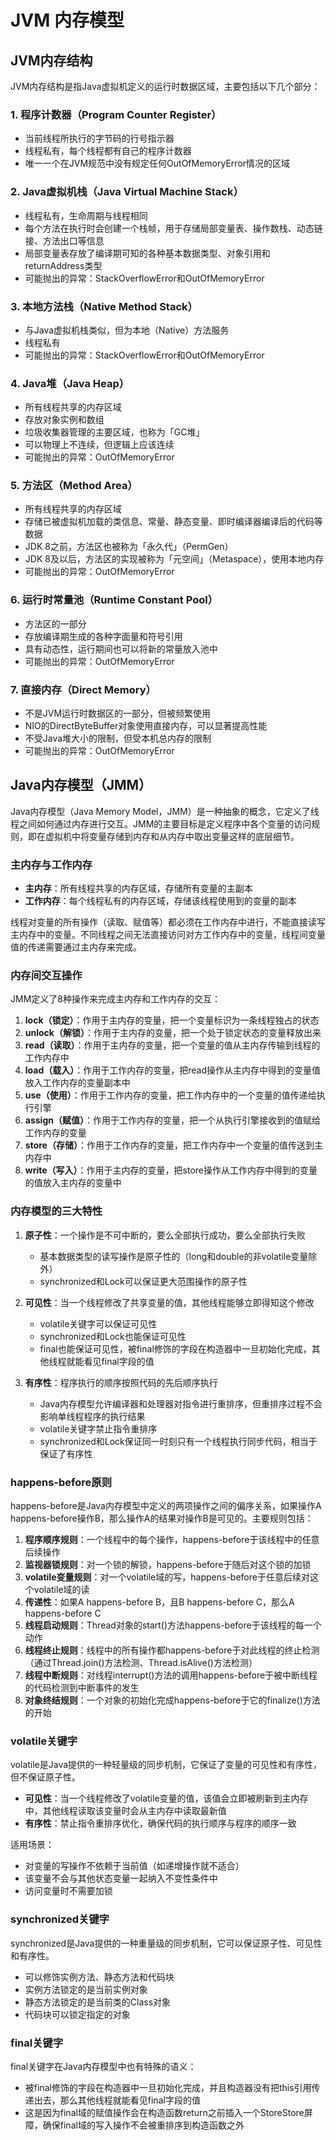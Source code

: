 # JVM 内存模型

## JVM内存结构

JVM内存结构是指Java虚拟机定义的运行时数据区域，主要包括以下几个部分：

### 1. 程序计数器（Program Counter Register）

- 当前线程所执行的字节码的行号指示器
- 线程私有，每个线程都有自己的程序计数器
- 唯一一个在JVM规范中没有规定任何OutOfMemoryError情况的区域

### 2. Java虚拟机栈（Java Virtual Machine Stack）

- 线程私有，生命周期与线程相同
- 每个方法在执行时会创建一个栈帧，用于存储局部变量表、操作数栈、动态链接、方法出口等信息
- 局部变量表存放了编译期可知的各种基本数据类型、对象引用和returnAddress类型
- 可能抛出的异常：StackOverflowError和OutOfMemoryError

### 3. 本地方法栈（Native Method Stack）

- 与Java虚拟机栈类似，但为本地（Native）方法服务
- 线程私有
- 可能抛出的异常：StackOverflowError和OutOfMemoryError

### 4. Java堆（Java Heap）

- 所有线程共享的内存区域
- 存放对象实例和数组
- 垃圾收集器管理的主要区域，也称为「GC堆」
- 可以物理上不连续，但逻辑上应该连续
- 可能抛出的异常：OutOfMemoryError

### 5. 方法区（Method Area）

- 所有线程共享的内存区域
- 存储已被虚拟机加载的类信息、常量、静态变量、即时编译器编译后的代码等数据
- JDK 8之前，方法区也被称为「永久代」（PermGen）
- JDK 8及以后，方法区的实现被称为「元空间」（Metaspace），使用本地内存
- 可能抛出的异常：OutOfMemoryError

### 6. 运行时常量池（Runtime Constant Pool）

- 方法区的一部分
- 存放编译期生成的各种字面量和符号引用
- 具有动态性，运行期间也可以将新的常量放入池中
- 可能抛出的异常：OutOfMemoryError

### 7. 直接内存（Direct Memory）

- 不是JVM运行时数据区的一部分，但被频繁使用
- NIO的DirectByteBuffer对象使用直接内存，可以显著提高性能
- 不受Java堆大小的限制，但受本机总内存的限制
- 可能抛出的异常：OutOfMemoryError

## Java内存模型（JMM）

Java内存模型（Java Memory Model，JMM）是一种抽象的概念，它定义了线程之间如何通过内存进行交互。JMM的主要目标是定义程序中各个变量的访问规则，即在虚拟机中将变量存储到内存和从内存中取出变量这样的底层细节。

### 主内存与工作内存

- **主内存**：所有线程共享的内存区域，存储所有变量的主副本
- **工作内存**：每个线程私有的内存区域，存储该线程使用到的变量的副本

线程对变量的所有操作（读取、赋值等）都必须在工作内存中进行，不能直接读写主内存中的变量。不同线程之间无法直接访问对方工作内存中的变量，线程间变量值的传递需要通过主内存来完成。

### 内存间交互操作

JMM定义了8种操作来完成主内存和工作内存的交互：

1. **lock（锁定）**：作用于主内存的变量，把一个变量标识为一条线程独占的状态
2. **unlock（解锁）**：作用于主内存的变量，把一个处于锁定状态的变量释放出来
3. **read（读取）**：作用于主内存的变量，把一个变量的值从主内存传输到线程的工作内存中
4. **load（载入）**：作用于工作内存的变量，把read操作从主内存中得到的变量值放入工作内存的变量副本中
5. **use（使用）**：作用于工作内存的变量，把工作内存中的一个变量的值传递给执行引擎
6. **assign（赋值）**：作用于工作内存的变量，把一个从执行引擎接收到的值赋给工作内存的变量
7. **store（存储）**：作用于工作内存的变量，把工作内存中一个变量的值传送到主内存中
8. **write（写入）**：作用于主内存的变量，把store操作从工作内存中得到的变量的值放入主内存的变量中

### 内存模型的三大特性

1. **原子性**：一个操作是不可中断的，要么全部执行成功，要么全部执行失败
   - 基本数据类型的读写操作是原子性的（long和double的非volatile变量除外）
   - synchronized和Lock可以保证更大范围操作的原子性

2. **可见性**：当一个线程修改了共享变量的值，其他线程能够立即得知这个修改
   - volatile关键字可以保证可见性
   - synchronized和Lock也能保证可见性
   - final也能保证可见性，被final修饰的字段在构造器中一旦初始化完成，其他线程就能看见final字段的值

3. **有序性**：程序执行的顺序按照代码的先后顺序执行
   - Java内存模型允许编译器和处理器对指令进行重排序，但重排序过程不会影响单线程程序的执行结果
   - volatile关键字禁止指令重排序
   - synchronized和Lock保证同一时刻只有一个线程执行同步代码，相当于保证了有序性

### happens-before原则

happens-before是Java内存模型中定义的两项操作之间的偏序关系，如果操作A happens-before操作B，那么操作A的结果对操作B是可见的。主要规则包括：

1. **程序顺序规则**：一个线程中的每个操作，happens-before于该线程中的任意后续操作
2. **监视器锁规则**：对一个锁的解锁，happens-before于随后对这个锁的加锁
3. **volatile变量规则**：对一个volatile域的写，happens-before于任意后续对这个volatile域的读
4. **传递性**：如果A happens-before B，且B happens-before C，那么A happens-before C
5. **线程启动规则**：Thread对象的start()方法happens-before于该线程的每一个动作
6. **线程终止规则**：线程中的所有操作都happens-before于对此线程的终止检测（通过Thread.join()方法检测、Thread.isAlive()方法检测）
7. **线程中断规则**：对线程interrupt()方法的调用happens-before于被中断线程的代码检测到中断事件的发生
8. **对象终结规则**：一个对象的初始化完成happens-before于它的finalize()方法的开始

### volatile关键字

volatile是Java提供的一种轻量级的同步机制，它保证了变量的可见性和有序性，但不保证原子性。

- **可见性**：当一个线程修改了volatile变量的值，该值会立即被刷新到主内存中，其他线程读取该变量时会从主内存中读取最新值
- **有序性**：禁止指令重排序优化，确保代码的执行顺序与程序的顺序一致

适用场景：
- 对变量的写操作不依赖于当前值（如递增操作就不适合）
- 该变量不会与其他状态变量一起纳入不变性条件中
- 访问变量时不需要加锁

### synchronized关键字

synchronized是Java提供的一种重量级的同步机制，它可以保证原子性、可见性和有序性。

- 可以修饰实例方法、静态方法和代码块
- 实例方法锁定的是当前实例对象
- 静态方法锁定的是当前类的Class对象
- 代码块可以锁定指定的对象

### final关键字

final关键字在Java内存模型中也有特殊的语义：

- 被final修饰的字段在构造器中一旦初始化完成，并且构造器没有把this引用传递出去，那么其他线程就能看见final字段的值
- 这是因为final域的赋值操作会在构造函数return之前插入一个StoreStore屏障，确保final域的写入操作不会被重排序到构造函数之外